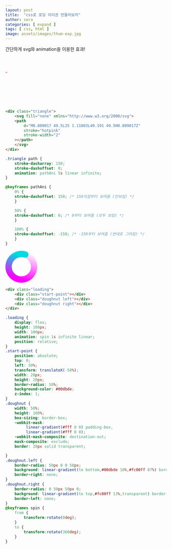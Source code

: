 ```yaml
---
layout: post
title:  "css로 로딩 아이콘 만들어보자"
author: sera
categories: [ expand ]
tags: [ css, html ]
image: assets/images/thum-exp.jpg
---
```


<style>
.triangle path {
    stroke-dasharray: 150;
    stroke-dashoffset: 0;
    animation: pathAni 5s linear infinite;
}

@keyframes pathAni {
    0% {stroke-dashoffset: 150;}
    50% {stroke-dashoffset: 0;}
    100% {stroke-dashoffset: -150;}
}
.loading {
	display: flex;
	height: 100px;
	width: 100px;
	animation: spin 1s infinite linear;
	position: relative;
}
.start-point {
	position: absolute;
	top: 0;
	left: 50%;
	transform: translateX(-50%);
	width: 20px;
	height: 20px;
	border-radius: 50%;
	background-color: #00dbde;
	z-index: 1;
}
.doughnut { 
	width: 50%;
	height: 100%;
	box-sizing: border-box;
	-webkit-mask:
		 linear-gradient(#fff 0 0) padding-box, 
		 linear-gradient(#fff 0 0);
	-webkit-mask-composite: destination-out;
	mask-composite: exclude;
	border: 20px solid transparent;

}
.doughnut.left {
	border-radius: 50px 0 0 50px;
	background: linear-gradient(to bottom,#00dbde 18%,#fc00ff 87%) border-box;
	border-right: none;
}
.doughnut.right {
	border-radius: 0 50px 50px 0;
	background: linear-gradient(to top,#fc00ff 13%,transparent) border-box;
	border-left: none;
}
@keyframes spin {
	from {
		transform:rotate(0deg);
	}
	to {
		transform:rotate(360deg);
	}
}
</style>

간단하게 svg와 animation을 이용한 효과!

<div class="triangle">
    <svg fill="none" xmlns="http://www.w3.org/2000/svg">
    <path
        d="M0.809017 49.5L25 1.11803L49.191 49.5H0.809017Z"
        stroke="hotpink"
        stroke-width="2"
    ></path>
    </svg>
</div>

```html
<div class="triangle">
    <svg fill="none" xmlns="http://www.w3.org/2000/svg">
    <path
        d="M0.809017 49.5L25 1.11803L49.191 49.5H0.809017Z"
        stroke="hotpink"
        stroke-width="2"
    ></path>
    </svg>
</div>
```
```css
.triangle path {
    stroke-dasharray: 150;
    stroke-dashoffset: 0;
    animation: pathAni 5s linear infinite;
}

@keyframes pathAni {
    0% {
    stroke-dashoffset: 150; /* 150지점부터 보여줌 (안보임) */
    }

    50% {
    stroke-dashoffset: 0; /* 0부터 보여줌 (모두 보임) */
    }

    100% {
    stroke-dashoffset: -150; /* -150부터 보여줌 (반대로 그려짐) */
    }
}

```

<div class="loading">
	<div class="start-point"></div>
	<div class="doughnut left"></div>
	<div class="doughnut right"></div>
</div>

```html
<div class="loading">
	<div class="start-point"></div>
	<div class="doughnut left"></div>
	<div class="doughnut right"></div>
</div>
```

```css
.loading {
	display: flex;
	height: 100px;
	width: 100px;
	animation: spin 1s infinite linear;
	position: relative;
}
.start-point {
	position: absolute;
	top: 0;
	left: 50%;
	transform: translateX(-50%);
	width: 20px;
	height: 20px;
	border-radius: 50%;
	background-color: #00dbde;
	z-index: 1;
}
.doughnut { 
	width: 50%;
	height: 100%;
	box-sizing: border-box;
	-webkit-mask:
		 linear-gradient(#fff 0 0) padding-box, 
		 linear-gradient(#fff 0 0);
	-webkit-mask-composite: destination-out;
	mask-composite: exclude;
	border: 20px solid transparent;

}
.doughnut.left {
	border-radius: 50px 0 0 50px;
	background: linear-gradient(to bottom,#00dbde 18%,#fc00ff 87%) border-box;
	border-right: none;
}
.doughnut.right {
	border-radius: 0 50px 50px 0;
	background: linear-gradient(to top,#fc00ff 13%,transparent) border-box;
	border-left: none;
}
@keyframes spin {
	from {
		transform:rotate(0deg);
	}
	to {
		transform:rotate(360deg);
	}
}
```
